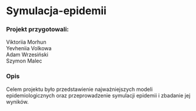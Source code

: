 # Symulacja-epidemii
### Projekt przygotowali:
Viktoriia Morhun <br> Yevheniia Volkowa <br> Adam Wrzesiński <br> Szymon Malec

### Opis
Celem projektu było przedstawienie najważniejszych modeli epidemiologicznych oraz przeprowadzenie symulacji epidemii i zbadanie jej wyników.
